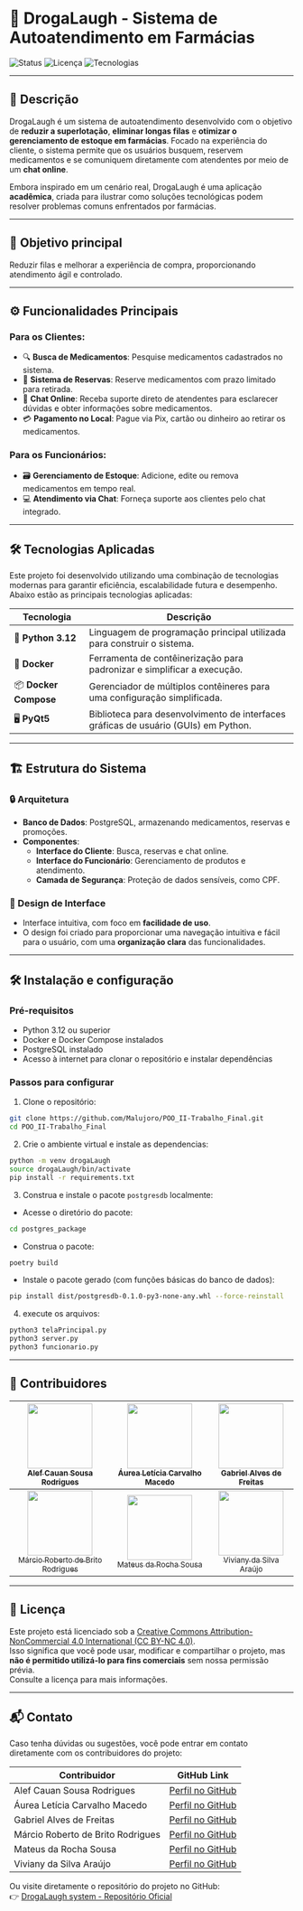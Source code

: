 # 💊 DrogaLaugh - Sistema de Autoatendimento em Farmácias

![Status](https://img.shields.io/badge/Status-Em_Desenvolvimento-yellow)
![Licença](https://img.shields.io/badge/License-CC%20BY--NC%204.0-blue)
![Tecnologias](https://img.shields.io/badge/Tecnologias-Python%20%7C%20PostgreSQL%20%7C%20Docker%20%7C%20Docker%20Compose%20%7C%20PyQT5-green)

---

## 📄 Descrição
DrogaLaugh é um sistema de autoatendimento desenvolvido com o objetivo de **reduzir a superlotação**, **eliminar longas filas** e **otimizar o gerenciamento de estoque em farmácias**. Focado na experiência do cliente, o sistema permite que os usuários busquem, reservem medicamentos e se comuniquem diretamente com atendentes por meio de um **chat online**.

Embora inspirado em um cenário real, DrogaLaugh é uma aplicação **acadêmica**, criada para ilustrar como soluções tecnológicas podem resolver problemas comuns enfrentados por farmácias. 

---

## 🌟 Objetivo principal
Reduzir filas e melhorar a experiência de compra, proporcionando atendimento ágil e controlado.

---

## ⚙️ Funcionalidades Principais

### Para os Clientes:
- 🔍 **Busca de Medicamentos**: Pesquise medicamentos cadastrados no sistema.
- 🛒 **Sistema de Reservas**: Reserve medicamentos com prazo limitado para retirada.
- 💬 **Chat Online**: Receba suporte direto de atendentes para esclarecer dúvidas e obter informações sobre medicamentos.
- 💳 **Pagamento no Local**: Pague via Pix, cartão ou dinheiro ao retirar os medicamentos.

### Para os Funcionários:
- 🗃️ **Gerenciamento de Estoque**: Adicione, edite ou remova medicamentos em tempo real.
- 💻 **Atendimento via Chat**: Forneça suporte aos clientes pelo chat integrado.

---

## 🛠️ Tecnologias Aplicadas

Este projeto foi desenvolvido utilizando uma combinação de tecnologias modernas para garantir eficiência, escalabilidade futura e desempenho. Abaixo estão as principais tecnologias aplicadas:

| Tecnologia           | Descrição                                                                 |
|-----------------------|---------------------------------------------------------------------------|
| 🐍 **Python 3.12**    | Linguagem de programação principal utilizada para construir o sistema.   |
| 🐋 **Docker**         | Ferramenta de contêinerização para padronizar e simplificar a execução.  |
| 📦 **Docker Compose** | Gerenciador de múltiplos contêineres para uma configuração simplificada. |
| 🖥️ **PyQt5**          | Biblioteca para desenvolvimento de interfaces gráficas de usuário (GUIs) em Python. |

---

## 🏗️ Estrutura do Sistema

### 🔒 Arquitetura
- **Banco de Dados**: PostgreSQL, armazenando medicamentos, reservas e promoções.
- **Componentes**:
  - **Interface do Cliente**: Busca, reservas e chat online.
  - **Interface do Funcionário**: Gerenciamento de produtos e atendimento.
  - **Camada de Segurança**: Proteção de dados sensíveis, como CPF.

### 🎨 Design de Interface
- Interface intuitiva, com foco em **facilidade de uso**.
- O design foi criado para proporcionar uma navegação intuitiva e fácil para o usuário, com uma **organização clara** das funcionalidades.

---

## 🛠️ Instalação e configuração
### Pré-requisitos
* Python 3.12 ou superior
* Docker e Docker Compose instalados
* PostgreSQL instalado
* Acesso à internet para clonar o repositório e instalar dependências

### Passos para configurar
1. Clone o repositório:
```bash
git clone https://github.com/Malujoro/POO_II-Trabalho_Final.git
cd POO_II-Trabalho_Final
```
2. Crie o ambiente virtual e instale as dependencias:
```bash
python -m venv drogaLaugh
source drogaLaugh/bin/activate
pip install -r requirements.txt
```
3. Construa e instale o pacote `postgresdb` localmente:
 * Acesse o diretório do pacote:
```bash
cd postgres_package
```
 * Construa o pacote:
```bash
poetry build
```
 * Instale o pacote gerado (com funções básicas do banco de dados):
```bash
pip install dist/postgresdb-0.1.0-py3-none-any.whl --force-reinstall
```
4. execute os arquivos:
```bash
python3 telaPrincipal.py
python3 server.py
python3 funcionario.py
```

---

## 👥 Contribuidores
| [<img loading="lazy" src="https://avatars.githubusercontent.com/u/149737667?v=4" width=115><br><sub>Alef Cauan Sousa Rodrigues</sub>](https://github.com/alefCauan) | [<img loading="lazy" src="https://avatars.githubusercontent.com/u/157396271?v=4" width=115><br><sub>Áurea Letícia Carvalho Macedo</sub>](https://github.com/aureamcd) | [<img loading="lazy" src="https://avatars.githubusercontent.com/u/110724864?v=4" width=115><br><sub>Gabriel Alves de Freitas</sub>](https://github.com/gabreudev) |
| :---: | :---: | :---: |
| [<img loading="lazy" src="https://avatars.githubusercontent.com/u/157633101?v=4" width=115><br><sub>Márcio Roberto de Brito Rodrigues</sub>](https://github.com/MarcioRobt0) | [<img loading="lazy" src="https://avatars.githubusercontent.com/u/45736178?v=4" width=115><br><sub>Mateus da Rocha Sousa</sub>](https://github.com/Malujoro) | [<img loading="lazy" src="https://avatars.githubusercontent.com/u/77069795?v=4" width=115><br><sub>Viviany da Silva Araújo</sub>](https://github.com/VivySilva) |

---

## 📜 Licença
Este projeto está licenciado sob a [Creative Commons Attribution-NonCommercial 4.0 International (CC BY-NC 4.0)](https://creativecommons.org/licenses/by-nc/4.0/).  
Isso significa que você pode usar, modificar e compartilhar o projeto, mas **não é permitido utilizá-lo para fins comerciais** sem nossa permissão prévia.  
Consulte a licença para mais informações.

---

## 📬 Contato
Caso tenha dúvidas ou sugestões, você pode entrar em contato diretamente com os contribuidores do projeto:

| Contribuidor                              | GitHub Link                                                             |
|-------------------------------------------|-------------------------------------------------------------------------|
| Alef Cauan Sousa Rodrigues                | [Perfil no GitHub](https://github.com/alefCauan)                        |
| Áurea Letícia Carvalho Macedo             | [Perfil no GitHub](https://github.com/aureamcd)                         |
| Gabriel Alves de Freitas                  | [Perfil no GitHub](https://github.com/gabreudev)                        |
| Márcio Roberto de Brito Rodrigues         | [Perfil no GitHub](https://github.com/MarcioRobt0)                      |
| Mateus da Rocha Sousa                     | [Perfil no GitHub](https://github.com/Malujoro)                         |
| Viviany da Silva Araújo                   | [Perfil no GitHub](https://github.com/VivySilva)                        |

Ou visite diretamente o repositório do projeto no GitHub:  
👉 [DrogaLaugh system - Repositório Oficial](https://github.com/Malujoro/POO_II-Trabalho_Final)
